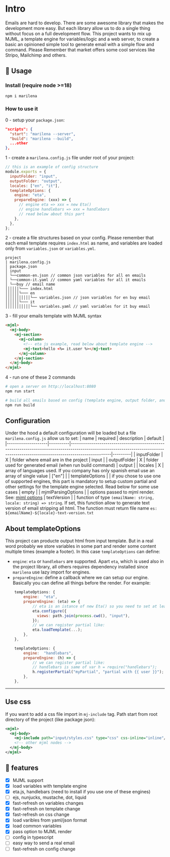 # Intro

Emails are hard to develop. There are some awesome library that makes the development more easy. But each library allow us to do a single thing without focus on a full development flow. This project wants to mix up MJML, a template engine for variables/logic and a web server, to create a basic an opinioned simple tool to generate email with a simple flow and command. Please Remember that market offers some cool services like Stripo, Mailchimp and others.

## 🚀 Usage

### Install (require node >=18)

```sh
npm i marilena
```

### How to use it

0 - setup your `package.json`:

```json
"scripts": {
  "start": "marilena --server",
  "build": "marilena --build",
  ...other
},
```

1 - create a `marilena.config.js` file under root of your project:

```js
// this is an example of config structure
module.exports = {
  inputFolder: "input",
  outputFolder: "output",
  locales: ["en", "it"],
  templateOptions: {
    engine: "eta",
    prepareEngine: (xxx) => {
      // engine eta => xxx = new Eta()
      // engine handlebars => xxx = handlebars
      // read below about this part
    },
  },
};
```

2 - create a file structures based on your config. Please remember that each email template requires `index.html` as name, and variables are loaded only from `variables.json` or `variables.yml`.

```
project
| marilena.config.js
│ package.json
│ input
│ └──common-en.json // common json variables for all en emails
│ └──common-it.yaml // common yaml variables for all it emails
│ └──buy // email name
││││││└─── index.html
││││││└─── en
│││││││││││└── variables.json // json variables for en buy email
││││││└─── it
│││││││││││└── variables.yaml // yaml variables for it buy email
```

3 - fill your emails template with MJML syntax

```html
<mjml>
  <mj-body>
    <mj-section>
      <mj-column>
        <!-- eta js example, read below about template engine -->
        <mj-text>hello <%= it.user %></mj-text>
      </mj-column>
    </mj-section>
  </mj-body>
</mjml>
```

4 - run one of these 2 commands

```sh
# open a server on http://localhost:8080
npm run start
```

```sh
# build all emails based on config (template engine, output folder, and locales)
npm run build
```

## Configuration

Under the hood a default configuration will be loaded but a file `marilena.config.js` allow us to set:
| name | required | description | default |
|--------------------|----------|--------------------------------------------------------------------------------------------------------------------------------------------------------------------------------|---------|
| inputFolder | X | folder where email are in the project | input |
| outputFolder | X | folder used for generated email (when run build command) | output |
| locales | X | array of languages used. If you company has only spanish email use an array of single value | ["en"] |
| templateOptions | | if you chose to use one of supported engines, this part is mandatory to setup custom partial and other settings for the template engine selected. Read below for some use cases | empty |
| mjmlParsingOptions | | options passed to mjml render. See: [mjml options](https://www.npmjs.com/package/mjml)
| textVersion | | function of type `(emailName: string, locale: string) => string`. If set, this function allow to generate text version of email stripping all html. The function must return file name `es: ${emailName}-${locale}-text-version.txt`

## About templateOptions

This project can producte output html from input template. But in a real word probably we store variables in some part and render some content multiple times (example a footer). In this case `templateOptions` can define:

- `engine`: `eta` or `handlebars` are supported. Apart `eta`, which is used also in the project library, all others requires dependency installed since `marilena` use lazy import for engines.
- `prepareEngine`: define a callback where we can setup our engine. Basically you can define all things before the render. For example:

```js
	templateOptions: {
		engine:  "eta",
		prepareEngine: (eta) => {
            // eta is an istance of new Eta() so you need to set at least views options for templates/layout/partials
            eta.configure({
              views: path.join(process.cwd(), "input"),
            });
            // we can register partial like:
            eta.loadTemplate(...);
		},
	},
```

```js
	templateOptions: {
		engine:  "handlebars",
		prepareEngine: (h) => {
            // we can register partial like:
            // handlebars is same of var h = require("handlebars");
            h.registerPartial("myPartial", "partial with {{ user }}");
		},
	},
```

---

## Use css

If you want to add a css file import in `mj-include` tag. Path start from root directory of the project (like package json):

```xml
<mjml>
  <mj-body>
    <mj-include path="input/styles.css" type="css" css-inline="inline"/>
    <!-- other mjml nodes -->
  </mj-body>
</mjml>
```

## 🚀 features

- [x] MJML support
- [x] load variables with template engine
- [x] eta.js, handlebars (need to install if you use one of these engines)
- [ ] ejs, nunjucks, mustache, dot, liquid
- [x] fast-refresh on variables changes
- [x] fast-refresh on template change
- [x] fast-refresh on css change
- [x] load varibles from yaml/json format
- [x] load common variables
- [x] pass option to MJML render
- [ ] config in typescript
- [ ] easy way to send a real email
- [ ] fast-refresh on config change
